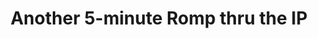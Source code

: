 ---
ee_id: '123'
site: '1'
type: '2'
url: 2011-020-another-5-minute-romp-thru-the-ip
title: Another 5-minute Romp thru the IP
year: '2011'
display_year: '2011'
medium: Video
dims: Dimensions Variable
pitch: "​5 minute improvisation on a Sandin Image Processor."
ps: ''
live_url: ''
related: ''
youtube: ''
related_code: ''
imgs: romp-ip-2011-020-still-1-database-ih.jpg
subheading: ''
download: ''
add_credit: ''
commission: ''
layout: things-i-made
---